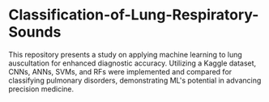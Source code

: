 # Classification-of-Lung-Respiratory-Sounds
This repository presents a study on applying machine learning to lung auscultation for enhanced diagnostic accuracy. Utilizing a Kaggle dataset, CNNs, ANNs, SVMs, and RFs were implemented and compared for classifying pulmonary disorders, demonstrating ML's potential in advancing precision medicine.
